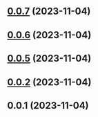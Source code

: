 ## [0.0.7](https://github.com/enncy/electron-quickly-start/compare/0.0.6...0.0.7) (2023-11-04)



## [0.0.6](https://github.com/enncy/electron-quickly-start/compare/0.0.5...0.0.6) (2023-11-04)



## [0.0.5](https://github.com/enncy/electron-quickly-start/compare/0.0.2...0.0.5) (2023-11-04)



## [0.0.2](https://github.com/enncy/electron-quickly-start/compare/0.0.1...0.0.2) (2023-11-04)



## 0.0.1 (2023-11-04)



